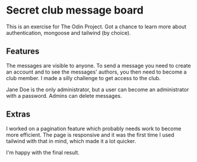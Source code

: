 # Secret club message board

This is an exercise for The Odin Project. Got a chance to learn more about authentication, mongoose and tailwind (by choice). 

## Features

The messages are visible to anyone. To send a message you need to create an account and to see the messages' authors, you then need to become a club member. 
I made a silly challenge to get access to the club. 

Jane Doe is the only administrator, but a user can become an administrator with a password. Admins can delete messages. 

## Extras

I worked on a pagination feature which probably needs work to become more efficient. The page is responsive and it was the first time I used tailwind with that in mind, which made it a lot quicker.

I'm happy with the final result.
